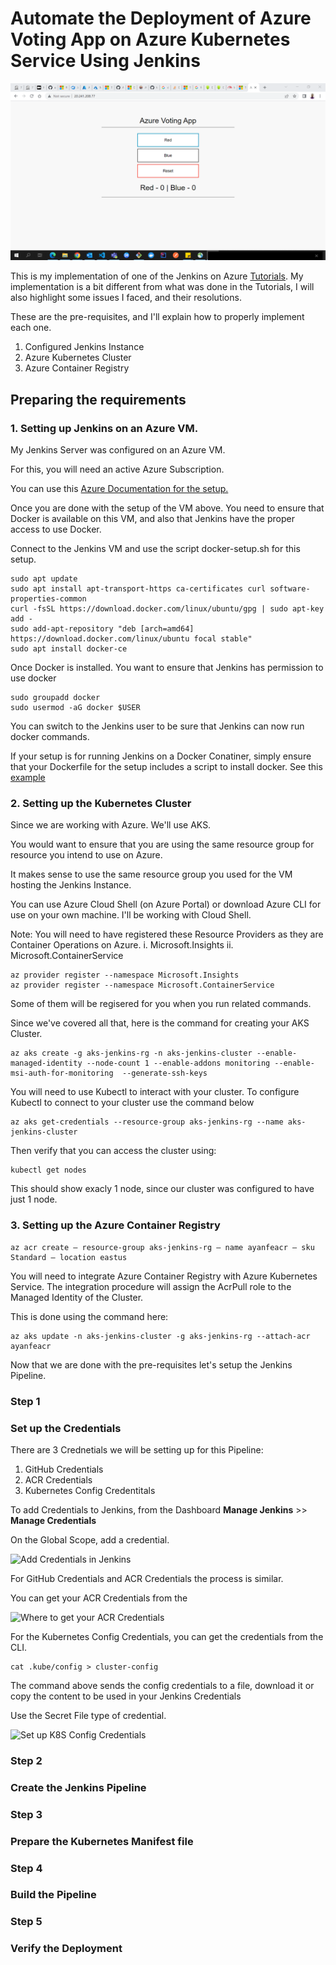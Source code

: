 # Automate the Deployment of Azure Voting App on Azure Kubernetes Service Using Jenkins

![Azure Voting App](https://github.com/Ayanfe19/azure-voting-app-redis/blob/master/Tut-images/Azure%20Voting%20App.png)


This is my implementation of one of the Jenkins on Azure [Tutorials](https://learn.microsoft.com/en-us/azure/developer/jenkins/deploy-from-github-to-aks). My implementation is a bit different from what was done in the Tutorials, I will also highlight some issues I faced, and their resolutions.

These are the pre-requisites, and I'll explain how to properly implement each one.

1. Configured Jenkins Instance
2. Azure Kubernetes Cluster
3. Azure Container Registry

## Preparing the requirements

### 1. Setting up Jenkins on an Azure VM.

My Jenkins Server was configured on an Azure VM.

For this, you will need an active Azure Subscription.

You can use this [Azure Documentation for the setup.](https://learn.microsoft.com/en-us/azure/developer/jenkins/configure-on-linux-vm)

Once you are done with the setup of the VM above. You need to ensure that Docker is available on this VM, and also that Jenkins have the proper access to use Docker.

Connect to the Jenkins VM and use the script docker-setup.sh for this setup.

```
sudo apt update
sudo apt install apt-transport-https ca-certificates curl software-properties-common
curl -fsSL https://download.docker.com/linux/ubuntu/gpg | sudo apt-key add -
sudo add-apt-repository "deb [arch=amd64] https://download.docker.com/linux/ubuntu focal stable"
sudo apt install docker-ce
```

Once Docker is installed. You want to ensure that Jenkins has permission to use docker

```
sudo groupadd docker
sudo usermod -aG docker $USER
```

You can switch to the Jenkins user to be sure that Jenkins can now run docker commands.

If your setup is for running Jenkins on a Docker Conatiner, simply ensure that your Dockerfile for the setup includes a script to install docker. See this [example](https://github.com/shazChaudhry/docker-jenkins/blob/ee0f386fd1706829b956cb2e723c0f2935496933/Dockerfile)


### 2. Setting up the Kubernetes Cluster

Since we are working with Azure. We'll use AKS. 

You would want to ensure that you are using the same resource group for resource you intend to use on Azure.

It makes sense to use the same resource group you used for the VM hosting the Jenkins Instance.

You can use Azure Cloud Shell (on Azure Portal) or download Azure CLI for use on your own machine. I'll be working with Cloud Shell.

Note: You will need to have registered these Resource Providers as they are Container Operations on Azure.
i. Microsoft.Insights
ii. Microsoft.ContainerService

```
az provider register --namespace Microsoft.Insights
az provider register --namespace Microsoft.ContainerService
```

Some of them will be regisered for you when you run related commands.

Since we've covered all that, here is the command for creating your AKS Cluster.

```
az aks create -g aks-jenkins-rg -n aks-jenkins-cluster --enable-managed-identity --node-count 1 --enable-addons monitoring --enable-msi-auth-for-monitoring  --generate-ssh-keys
```

You will need to use Kubectl to interact with your cluster. To configure Kubectl to connect to your cluster use the command below

```
az aks get-credentials --resource-group aks-jenkins-rg --name aks-jenkins-cluster
```

Then verify that you can access the cluster using:
```
kubectl get nodes
```

This should show exacly 1 node, since our cluster was configured to have just 1 node.


### 3. Setting up the Azure Container Registry

```
az acr create — resource-group aks-jenkins-rg — name ayanfeacr — sku Standard — location eastus
```

You will need to integrate Azure Container Registry with Azure Kubernetes Service. The integration procedure will assign the AcrPull role to the Managed Identity of the Cluster.

This is done using the command here:

```
az aks update -n aks-jenkins-cluster -g aks-jenkins-rg --attach-acr ayanfeacr 
```


Now that we are done with the pre-requisites let's setup the Jenkins Pipeline.


### Step 1
### Set up the Credentials
There are 3 Crednetials we will be setting up for this Pipeline:
1. GitHub Credentials
2. ACR Credentials
3. Kubernetes Config Credentitals

To add Credentials to Jenkins, from the Dashboard **Manage Jenkins** >> **Manage Credentials** 

On the Global Scope, add a credential.

![Add Credentials in Jenkins]()

For GitHub Credentials and ACR Credentials the process is similar.

You can get your ACR Credentials from the 

![Where to get your ACR Credentials]()

For the Kubernetes Config Credentials, you can get the credentials from the CLI.


```
cat .kube/config > cluster-config
```

The command above sends the config credentials to a file, download it or copy the content to be used in your Jenkins Credentials

Use the Secret File type of credential.

![Set up K8S Config Credentials]()
 
### Step 2
### Create the Jenkins Pipeline

### Step 3
### Prepare the Kubernetes Manifest file


### Step 4
### Build the Pipeline


### Step 5
### Verify the Deployment


